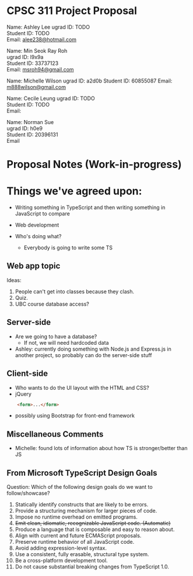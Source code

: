 # CPSC 311 Project Proposal

Name:       Ashley Lee
ugrad ID:   TODO  
Student ID: TODO  
Email:      alee238@hotmail.com

Name:       Min Seok Ray Roh  
ugrad ID:   l9x9a  
Student ID: 33737123  
Email:      msroh94@gmail.com

Name:       Michelle Wilson 
ugrad ID:   a2d0b
Student ID: 60855087
Email:      m888wilson@gmail.com

Name:       Cecile Leung
ugrad ID:   TODO  
Student ID: TODO  
Email:      

Name:       Norman Sue  
ugrad ID:   h0e9  
Student ID: 20396131  
Email       


# Proposal Notes (Work-in-progress)





# Things we've agreed upon:

- Writing something in TypeScript and then writing something in JavaScript to compare
- Web development

- Who's doing what?
    - Everybody is going to write some TS

## Web app topic

Ideas:

1. People can't get into classes because they clash.
2. Quiz.
3. UBC course database access?

## Server-side 

- Are we going to have a database?
    - If not, we will need hardcoded data
- Ashley: currently doing something with Node.js and Express.js in another project, so probably can do the server-side stuff

## Client-side

- Who wants to do the UI layout with the HTML and CSS?
- jQuery

```html
    <form>...</form>
```

- possibly using Bootstrap for front-end framework

## Miscellaneous Comments

- Michelle: found lots of information about how TS is stronger/better than JS

## From Microsoft TypeScript Design Goals 

Question: Which of the following design goals do we want to follow/showcase?

1. Statically identify constructs that are likely to be errors.
2. Provide a structuring mechanism for larger pieces of code.
3. Impose no runtime overhead on emitted programs.
4. ~~Emit clean, idiomatic, recognizable JavaScript code. (Automatic)~~
5. Produce a language that is composable and easy to reason about.
6. Align with current and future ECMAScript proposals.
7. Preserve runtime behavior of all JavaScript code.
8. Avoid adding expression-level syntax.
9. Use a consistent, fully erasable, structural type system.
10. Be a cross-platform development tool.
11. Do not cause substantial breaking changes from TypeScript 1.0.
